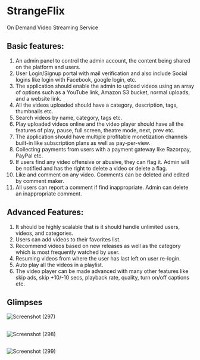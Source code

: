 # StrangeFlix #
On Demand Video Streaming Service

## Basic features: ##
1. An admin panel to control the admin account, the content being shared on the platform and
users.
2. User Login/Signup portal with mail verification and also include Social logins like login with
Facebook, google login, etc.
3. The application should enable the admin to upload videos using an array of options such as
a YouTube link, Amazon S3 bucket, normal uploads, and a website link.
4. All the videos uploaded should have a category, description, tags, thumbnails etc.
5. Search videos by name, category, tags etc.
6. Play uploaded videos online and the video player should have all the features of play, pause,
full screen, theatre mode, next, prev etc.
7. The application should have multiple profitable monetization channels built-in like
subscription plans as well as pay-per-view.
8. Collecting payments from users with a payment gateway like Razorpay, PayPal etc.
9. If users find any video offensive or abusive, they can flag it. Admin will be notified and has
the right to delete a video or delete a flag.
10. Like and comment on any video. Comments can be deleted and edited by comment maker.
11. All users can report a comment if find inappropriate. Admin can delete an inappropriate
comment.
## Advanced Features: ##
1. It should be highly scalable that is it should handle unlimited users, videos, and categories.
2. Users can add videos to their favorites list.
3. Recommend videos based on new releases as well as the category which is most frequently
watched by user.
4. Resuming videos from where the user has last left on user re-login.
5. Auto play all the videos in a playlist.
6. The video player can be made advanced with many other features like skip ads, skip +10/-10
secs, playback rate, quality, turn on/off captions etc.

## Glimpses ##
![Screenshot (297)](https://user-images.githubusercontent.com/58984405/97810120-90358c80-1c97-11eb-8cee-718905e810e5.png)
##
![Screenshot (298)](https://user-images.githubusercontent.com/58984405/97810222-603ab900-1c98-11eb-8d37-a7a420aa752e.png)
##
![Screenshot (299)](https://user-images.githubusercontent.com/58984405/97810225-63ce4000-1c98-11eb-856c-be4eb857b226.png)
##
